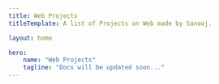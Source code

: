 ```yaml
---
title: Web Projects
titleTemplate: A list of Projects on Web made by Sanooj.

layout: home

hero:
    name: "Web Projects"
    tagline: "Docs will be updated soon..."
---
```

